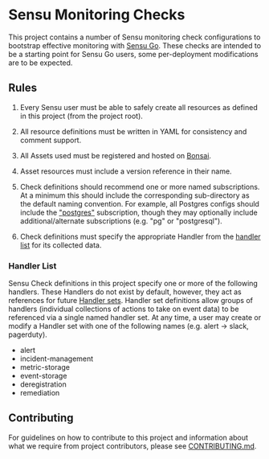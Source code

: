 # Sensu Monitoring Checks

This project contains a number of Sensu monitoring check
configurations to bootstrap effective monitoring with [Sensu
Go](https://sensu.io). These checks are intended to be a starting
point for Sensu Go users, some per-deployment modifications are to be
expected.

## Rules

1. Every Sensu user must be able to safely create all resources as
   defined in this project (from the project root).

2. All resource definitions must be written in YAML for consistency
   and comment support.

3. All Assets used must be registered and hosted on
   [Bonsai](https://bonsai.sensu.io).

4. Asset resources must include a version reference in their name.

5. Check definitions should recommend one or more named subscriptions. At a
   minimum this should include the corresponding sub-directory as the default
   naming convention. For example, all Postgres configs should include the
   ["postgres"](tree/master/postgres) subscription, though they may optionally
   include additional/alternate subscriptions (e.g. "pg" or "postgresql").

6. Check definitions must specify the appropriate Handler from the
   [handler list](#handler-list) for its collected data.

### Handler List

Sensu Check definitions in this project specify one or more of the
following handlers. These Handlers do not exist by default, however,
they act as references for future [Handler
sets](https://docs.sensu.io/sensu-go/5.14/reference/handlers/#handler-sets).
Handler set definitions allow groups of handlers (individual
collections of actions to take on event data) to be referenced via a
single named handler set. At any time, a user may create or modify a
Handler set with one of the following names (e.g. alert -> slack,
pagerduty).

- alert
- incident-management
- metric-storage
- event-storage
- deregistration
- remediation

## Contributing

For guidelines on how to contribute to this project and information
about what we require from project contributors, please see
[CONTRIBUTING.md](CONTRIBUTING.md).
